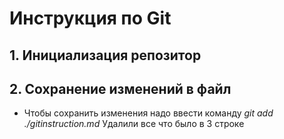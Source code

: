 # Инструкция по Git
## 1. Инициализация репозитор

## 2. Сохранение изменений в файл
* Чтобы сохранить изменения надо ввести команду *git add ./gitinstruction.md*
Удалили все что было в 3 строке
